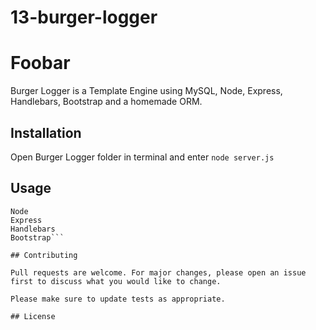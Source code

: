 # 13-burger-logger

# Foobar

Burger Logger is a Template Engine using MySQL, Node, Express, Handlebars, Bootstrap and a homemade ORM.

## Installation

Open Burger Logger folder in terminal and enter
`node server.js`

## Usage

````MySQL
Node
Express
Handlebars
Bootstrap```

## Contributing

Pull requests are welcome. For major changes, please open an issue first to discuss what you would like to change.

Please make sure to update tests as appropriate.

## License
````
